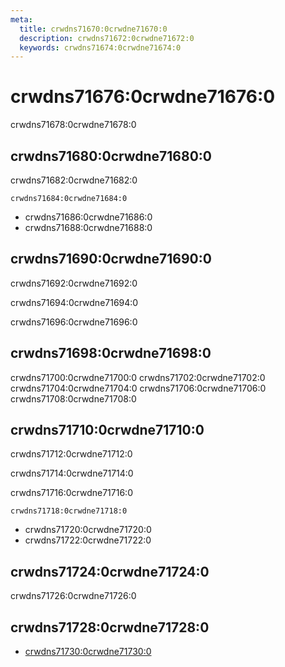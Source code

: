 ```yaml
---
meta:
  title: crwdns71670:0crwdne71670:0
  description: crwdns71672:0crwdne71672:0
  keywords: crwdns71674:0crwdne71674:0
---
```


# crwdns71676:0crwdne71676:0
crwdns71678:0crwdne71678:0

<entry-ad />

## crwdns71680:0crwdne71680:0
crwdns71682:0crwdne71682:0

`crwdns71684:0crwdne71684:0`
- crwdns71686:0crwdne71686:0
- crwdns71688:0crwdne71688:0


## crwdns71690:0crwdne71690:0
crwdns71692:0crwdne71692:0

  crwdns71694:0crwdne71694:0

  crwdns71696:0crwdne71696:0

## crwdns71698:0crwdne71698:0
crwdns71700:0crwdne71700:0
<alert type="success">crwdns71702:0crwdne71702:0</alert>
<alert type="info">crwdns71704:0crwdne71704:0</alert>
<alert type="warning">crwdns71706:0crwdne71706:0</alert>
<alert type="error">crwdns71708:0crwdne71708:0</alert>

## crwdns71710:0crwdne71710:0
crwdns71712:0crwdne71712:0

  crwdns71714:0crwdne71714:0

  crwdns71716:0crwdne71716:0

  `crwdns71718:0crwdne71718:0`
  - crwdns71720:0crwdne71720:0
  - crwdns71722:0crwdne71722:0

## crwdns71724:0crwdne71724:0
crwdns71726:0crwdne71726:0

## crwdns71728:0crwdne71728:0
  - [crwdns71730:0crwdne71730:0]()

<doc-footer />
